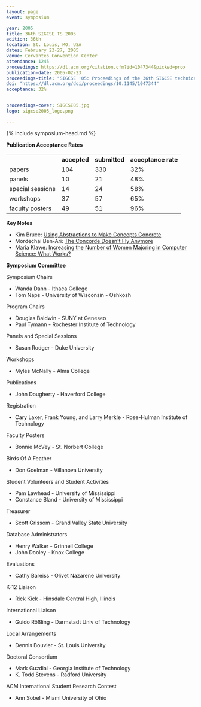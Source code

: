 ```yaml
---
layout: page
event: symposium

year: 2005
title: 36th SIGCSE TS 2005
edition: 36th
location: St. Louis, MO, USA
dates: February 23-27, 2005
venue: Cervantes Convention Center
attendance: 1245
proceedings: https://dl.acm.org/citation.cfm?id=1047344&picked=prox
publication-date: 2005-02-23
proceedings-title: "SIGCSE '05: Proceedings of the 36th SIGCSE technical symposium on Computer science education"
doi: "https://dl.acm.org/doi/proceedings/10.1145/1047344"
acceptance: 32%


proceedings-cover: SIGCSE05.jpg
logo: sigcse2005_logo.png

---
```


{% include symposium-head.md %}

<!-- <img src="images/covers/SIGCSE05.jpg">
<img src="images/logos/sigcse2005_logo.png"> -->


**Publication Acceptance Rates**

 <table class="table table-hover table-sm"><tbody><tr><th> </th>
<th>accepted</th>
<th>submitted</th>
<th>acceptance rate</th>
</tr><tr><td>papers</td>
<td>104</td>
<td>330</td>
<td>32%</td>
</tr><tr><td>panels</td>
<td>10</td>
<td>21</td>
<td>48%</td>
</tr><tr><td>special sessions</td>
<td>14</td>
<td>24</td>
<td>58%</td>
</tr><tr><td>workshops</td>
<td>37</td>
<td>57</td>
<td>65%</td>
</tr><tr><td>faculty posters</td>
<td>49</td>
<td>51</td>
<td>96%</td>
</tr></tbody></table>


**Key Notes**

-   Kim Bruce: [Using Abstractions to Make Concepts
    Concrete](http://dl.acm.org/citation.cfm?id=1047347&CFID=442642152&CFTOKEN=40656014)
-   Mordechai Ben-Ari: [The Concorde Doesn\'t Fly
    Anymore](http://dl.acm.org/citation.cfm?id=1047354&CFID=442642152&CFTOKEN=40656014)
-   Maria Klawe: [Increasing the Number of Women Majoring in Computer
    Science: What
    Works?](http://dl.acm.org/citation.cfm?id=1047346&CFID=442642152&CFTOKEN=40656014)

**Symposium Committee**

Symposium Chairs

-   Wanda Dann - Ithaca College
-   Tom Naps - University of Wisconsin - Oshkosh

Program Chairs

-   Douglas Baldwin - SUNY at Geneseo
-   Paul Tymann - Rochester Institute of Technology

Panels and Special Sessions

-   Susan Rodger - Duke University

Workshops

-   Myles McNally - Alma College

Publications

-   John Dougherty - Haverford College

Registration

-   Cary Laxer, Frank Young, and Larry Merkle - Rose-Hulman Institute of
    Technology

Faculty Posters

-   Bonnie McVey - St. Norbert College

Birds Of A Feather

-   Don Goelman - Villanova University

Student Volunteers and Student Activities

-   Pam Lawhead - University of Mississippi
-   Constance Bland - University of Mississippi

Treasurer

-   Scott Grissom - Grand Valley State University

Database Administrators

-   Henry Walker - Grinnell College
-   John Dooley - Knox College

Evaluations

-   Cathy Bareiss - Olivet Nazarene University

K-12 Liaison

-   Rick Kick - Hinsdale Central High, Illinois

International Liaison

-   Guido Rößling - Darmstadt Univ of Technology

Local Arrangements

-   Dennis Bouvier - St. Louis University

Doctoral Consortium

-   Mark Guzdial - Georgia Institute of Technology
-   K. Todd Stevens - Radford University

ACM International Student Research Contest

-   Ann Sobel - Miami University of Ohio
